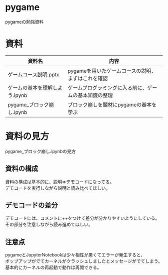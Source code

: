 # pygame
pygameの勉強資料

# 資料
|資料名|内容|
|----|----|
|ゲームコース説明.pptx|pygameを用いたゲームコースの説明、まずはこれを確認|
|ゲームの基本を理解しよう.ipynb|ゲームプログラミングに入る前に、ゲームの基本知識の整理|
|pygame_ブロック崩し.ipynb|ブロック崩しを題材にpygameの基本を学ぶ|

# 資料の見方
pygame_ブロック崩し.ipynbの見方

## 資料の構成
資料の構成は基本的に、説明⇒デモコードになってる。  
デモコードを実行しながら説明と読み比べてほしい。

## デモコードの差分
デモコードには、コメントに++をつけて差分が分かりやすいようにしている。  
その部分を注意しながら読み進めてほしい。  

## 注意点
pygameとJupyterNotebookは少々相性が悪くてエラーが発生すると、    
ポップアップがでてカーネルがクラッシュしましたとメッセージがでてしまう。    
基本的にカーネルの再起動で動作は再開できる。  